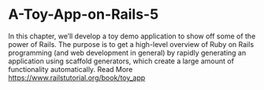 # A-Toy-App-on-Rails-5
In this chapter, we’ll develop a toy demo application to show off some of the power of Rails. The purpose is to get a high-level overview of Ruby on Rails programming (and web development in general) by rapidly generating an application using scaffold generators, which create a large amount of functionality automatically. Read More https://www.railstutorial.org/book/toy_app

